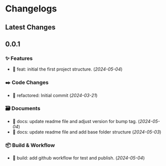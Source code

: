 # Changelogs

## Latest Changes

## 0.0.1

### :sparkles: Features

- :dart: feat: initial the first project structure. (_2024-05-04_)

### :black_nib: Code Changes

- :construction: refactored: Initial commit (_2024-03-21_)

### :card_file_box: Documents

- :page_facing_up: docs: update readme file and adjust version for bump tag. (_2024-05-04_)
- :page_facing_up: docs: update readme file and add base folder structure (_2024-05-03_)

### :package: Build & Workflow

- :toolbox: build: add github workflow for test and publish. (_2024-05-04_)

